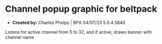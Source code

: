 # Channel popup graphic for beltpack

- **Created by:** Charles Phelps | BPX 04/07/23 5.0.4.5846

Listens for active channel from 5 to 32, and if active, draws banner with channel name

